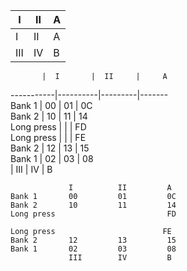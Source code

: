 I | II | A
---|---|-----
I | II | A
III | IV | B
 

           |  I       |  II     |     A   
-----------|----------|---------|-------   
Bank 1     |  00      |   01    |     0C   
Bank 2     |  10      |   11    |     14   
Long press |          |         |     FD   
Long press |          |         |     FE   
Bank 2     |  12      |   13    |     15   
Bank 1     |  02      |   03    |     08   
           |  III     |   IV    |     B   



```
             I          II         A
Bank 1       00         01         0C
Bank 2       10         11         14
Long press                         FD

Long press                        FE
Bank 2       12         13         15
Bank 1       02         03         08
             III        IV         B
```

